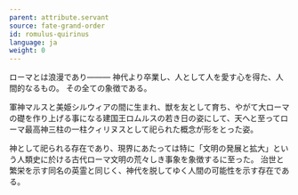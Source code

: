 ```yaml
---
parent: attribute.servant
source: fate-grand-order
id: romulus-quirinus
language: ja
weight: 0
---
```


ローマとは浪漫であり―――
神代より卒業し、人として人を愛す心を得た、人間的なるもの。
その全ての象徴である。

軍神マルスと美姫シルウィアの間に生まれ、獣を友として育ち、やがて大ローマの礎を作り上げる事になる建国王ロムルスの若き日の姿にして、天へと至ってローマ最高神三柱の一柱クィリヌスとして祀られた概念が形をとった姿。

神として祀られる存在であり、現界にあたっては特に「文明の発展と拡大」という人類史に於ける古代ローマ文明の荒々しき事象を象徴するに至った。
治世と繁栄を示す同名の英霊と同じく、神代を脱してゆく人間の可能性を示す存在である。
